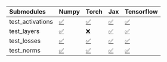 | Submodules       | Numpy                                                                                                                           | Torch                                                                                                                           | Jax                                                                                                                             | Tensorflow                                                                                                                      |
|:-----------------|:--------------------------------------------------------------------------------------------------------------------------------|:--------------------------------------------------------------------------------------------------------------------------------|:--------------------------------------------------------------------------------------------------------------------------------|:--------------------------------------------------------------------------------------------------------------------------------|
| test_activations | <a href="https://github.com/unifyai/ivy/runs/8050323102?check_suite_focus=true" rel="noopener noreferrer" target="_blank">✅</a> | <a href="https://github.com/unifyai/ivy/runs/8050323253?check_suite_focus=true" rel="noopener noreferrer" target="_blank">✅</a> | <a href="https://github.com/unifyai/ivy/runs/8050323446?check_suite_focus=true" rel="noopener noreferrer" target="_blank">✅</a> | <a href="https://github.com/unifyai/ivy/runs/8050323592?check_suite_focus=true" rel="noopener noreferrer" target="_blank">✅</a> |
| test_layers      | <a href="https://github.com/unifyai/ivy/runs/8050323136?check_suite_focus=true" rel="noopener noreferrer" target="_blank">✅</a> | <a href="https://github.com/unifyai/ivy/runs/8050323311?check_suite_focus=true" rel="noopener noreferrer" target="_blank">❌</a> | <a href="https://github.com/unifyai/ivy/runs/8050323480?check_suite_focus=true" rel="noopener noreferrer" target="_blank">✅</a> | <a href="https://github.com/unifyai/ivy/runs/8050323639?check_suite_focus=true" rel="noopener noreferrer" target="_blank">✅</a> |
| test_losses      | <a href="https://github.com/unifyai/ivy/runs/8050323181?check_suite_focus=true" rel="noopener noreferrer" target="_blank">✅</a> | <a href="https://github.com/unifyai/ivy/runs/8050323362?check_suite_focus=true" rel="noopener noreferrer" target="_blank">✅</a> | <a href="https://github.com/unifyai/ivy/runs/8050323518?check_suite_focus=true" rel="noopener noreferrer" target="_blank">✅</a> | <a href="https://github.com/unifyai/ivy/runs/8050323677?check_suite_focus=true" rel="noopener noreferrer" target="_blank">✅</a> |
| test_norms       | <a href="https://github.com/unifyai/ivy/runs/8050323220?check_suite_focus=true" rel="noopener noreferrer" target="_blank">✅</a> | <a href="https://github.com/unifyai/ivy/runs/8050323399?check_suite_focus=true" rel="noopener noreferrer" target="_blank">✅</a> | <a href="https://github.com/unifyai/ivy/runs/8050323556?check_suite_focus=true" rel="noopener noreferrer" target="_blank">✅</a> | <a href="https://github.com/unifyai/ivy/runs/8050323714?check_suite_focus=true" rel="noopener noreferrer" target="_blank">✅</a> |